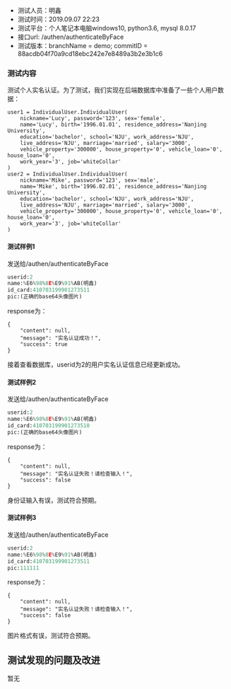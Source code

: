 + 测试人员：明鑫
+ 测试时间：2019.09.07 22:23
+ 测试平台：个人笔记本电脑windows10, python3.6, mysql 8.0.17
+ 接口url: /authen/authenticateByFace
+ 测试版本：branchName = demo; commitID = 88acdb04f70a9cd18ebc242e7e8489a3b2e3b1c6
### 测试内容
测试个人实名认证。为了测试，我们实现在后端数据库中准备了一些个人用户数据：

```
user1 = IndividualUser.IndividualUser(
    nickname='Lucy', password='123', sex='female',
    name='Lucy', birth='1996.01.01', residence_address='Nanjing University',
    education='bachelor', school='NJU', work_address='NJU',
    live_address='NJU', marriage='married', salary='3000',
    vehicle_property='300000', house_property='0', vehicle_loan='0', house_loan='0',
    work_year='3', job='whiteCollar'
)
user2 = IndividualUser.IndividualUser(
    nickname='Mike', password='123', sex='male',
    name='Mike', birth='1996.02.01', residence_address='Nanjing University',
    education='bachelor', school='NJU', work_address='NJU',
    live_address='NJU', marriage='married', salary='3000',
    vehicle_property='300000', house_property='0', vehicle_loan='0', house_loan='0',
    work_year='3', job='whiteCollar'
)
```

#### 测试样例1
发送给/authen/authenticateByFace

```python
userid:2
name:%E6%98%8E%E9%91%AB(明鑫)
id_card:410703199901273511
pic:(正确的base64头像图片)
```
response为：
```
{
    "content": null,
    "message": "实名认证成功！",
    "success": true
}
```
接着查看数据库，userid为2的用户实名认证信息已经更新成功。

#### 测试样例2
发送给/authen/authenticateByFace

```python
userid:2
name:%E6%98%8E%E9%91%AB(明鑫)
id_card:410703199901273510
pic:(正确的base64头像图片)
```

response为：

```
{
    "content": null,
    "message": "实名认证失败！请检查输入！",
    "success": false
}
```

身份证输入有误，测试符合预期。

#### 测试样例3
发送给/authen/authenticateByFace

```python
userid:2
name:%E6%98%8E%E9%91%AB(明鑫)
id_card:410703199901273511
pic:111111
```

response为：

```
{
    "content": null,
    "message": "实名认证失败！请检查输入！",
    "success": false
}
```

图片格式有误，测试符合预期。

## 测试发现的问题及改进
暂无
